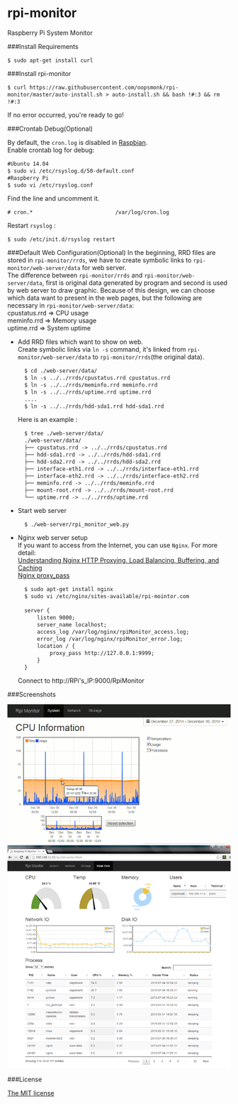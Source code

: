 rpi-monitor
===========

Raspberry Pi System Monitor

###Install Requirements 

    $ sudo apt-get install curl 

###Install rpi-monitor  

    $ curl https://raw.githubusercontent.com/oopsmonk/rpi-monitor/master/auto-install.sh > auto-install.sh && bash !#:3 && rm !#:3 

If no error occurred, you're ready to go!  

###Crontab Debug(Optional)  

By default, the `cron.log` is disabled in [Raspbian](http://www.raspbian.org/).  
Enable crontab log for debug:  

    #Ubuntu 14.04
    $ sudo vi /etc/rsyslog.d/50-default.conf
    #Raspberry Pi
    $ sudo vi /etc/rsyslog.conf

Find the line and uncomment it.  

    # cron.*                          /var/log/cron.log

Restart `rsyslog` :  

    $ sudo /etc/init.d/rsyslog restart  

###Default Web Configuration(Optional) 
In the beginning, RRD files are stored in `rpi-monitor/rrds`, we have to create symbolic links to `rpi-monitor/web-server/data` for web server.  
The difference between `rpi-monitor/rrds` and `rpi-monitor/web-server/data`, first is original data generated by program and second is used by web server to draw graphic. Because of this design, we can choose which data want to present in the web pages, but the following are necessary in `rpi-monitor/web-server/data`:  
cpustatus.rrd => CPU usage  
meminfo.rrd => Memory usage  
uptime.rrd => System uptime  

* Add RRD files which want to show on web.   
Create symbolic links via `ln -s` command, it's linked from `rpi-monitor/web-server/data` to `rpi-monitor/rrds`(the original data).  

        $ cd ./web-server/data/
        $ ln -s ../../rrds/cpustatus.rrd cpustatus.rrd  
        $ ln -s ../../rrds/meminfo.rrd meminfo.rrd
        $ ln -s ../../rrds/uptime.rrd uptime.rrd  
        ....
        $ ln -s ../../rrds/hdd-sda1.rrd hdd-sda1.rrd

    Here is an example :  

        $ tree ./web-server/data/
        ./web-server/data/
        ├── cpustatus.rrd -> ../../rrds/cpustatus.rrd
        ├── hdd-sda1.rrd -> ../../rrds/hdd-sda1.rrd
        ├── hdd-sda2.rrd -> ../../rrds/hdd-sda2.rrd
        ├── interface-eth1.rrd -> ../../rrds/interface-eth1.rrd
        ├── interface-eth2.rrd -> ../../rrds/interface-eth2.rrd
        ├── meminfo.rrd -> ../../rrds/meminfo.rrd
        ├── mount-root.rrd -> ../../rrds/mount-root.rrd
        └── uptime.rrd -> ../../rrds/uptime.rrd

* Start web server  

        $ ./web-server/rpi_monitor_web.py  


* Nginx web server setup  
If you want to access from the Internet, you can use `Nginx`. For more detail:  
[Understanding Nginx HTTP Proxying, Load Balancing, Buffering, and Caching](https://www.digitalocean.com/community/tutorials/understanding-nginx-http-proxying-load-balancing-buffering-and-caching)  
[Nginx proxy_pass](http://nginx.org/en/docs/http/ngx_http_proxy_module.html#proxy_pass)  


        $ sudo apt-get install nginx  
        $ sudo vi /etc/nginx/sites-available/rpi-mointor.com

        server {
            listen 9000;
            server_name localhost;
            access_log /var/log/nginx/rpiMonitor_access.log;
            error_log /var/log/nginx/rpiMonitor_error.log;
            location / {
                proxy_pass http://127.0.0.1:9999;
            }
        }

    Connect to http://RPi's_IP:9000/RpiMonitor

###Screenshots  

<img src="https://raw.githubusercontent.com/oopsmonk/oopsmonk.github.io/master/images/2015-07-04/20141230-RPi-Monitor-Screenshot-1s.gif">

<img src="https://raw.githubusercontent.com/oopsmonk/oopsmonk.github.io/master/images/2015-07-04/RealTime_s.png">  

###License 

[The MIT license](https://github.com/oopsmonk/rpi-monitor/blob/master/LICENSE)  

